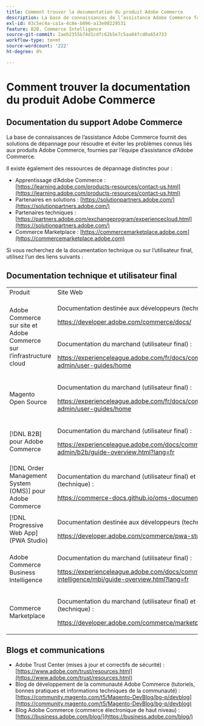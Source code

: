 ```yaml
---
title: Comment trouver la documentation du produit Adobe Commerce
description: La base de connaissances de l’assistance Adobe Commerce fournit des solutions de dépannage pour résoudre et éviter les problèmes connus liés aux produits Adobe Commerce, fournies par l’équipe d’assistance d’Adobe Commerce.
exl-id: 03c5ec4a-ca1a-4c8e-b896-a13e08229531
feature: B2B, Commerce Intelligence
source-git-commit: 2aeb2355b74d1cdfc62b5e7c5aa04fcd0a654733
workflow-type: tm+mt
source-wordcount: '222'
ht-degree: 0%

---
```


# Comment trouver la documentation du produit Adobe Commerce

## Documentation du support Adobe Commerce

La base de connaissances de l’assistance Adobe Commerce fournit des solutions de dépannage pour résoudre et éviter les problèmes connus liés aux produits Adobe Commerce, fournies par l’équipe d’assistance d’Adobe Commerce.

Il existe également des ressources de dépannage distinctes pour :

* Apprentissage d’Adobe Commerce : [https://learning.adobe.com/products-resources/contact-us.html](https://learning.adobe.com/products-resources/contact-us.html)
* Partenaires en solutions : [https://solutionpartners.adobe.com/](https://solutionpartners.adobe.com/)
* Partenaires techniques : [https://partners.adobe.com/exchangeprogram/experiencecloud.html](https://solutionpartners.adobe.com/)
* Commerce Marketplace : [https://commercemarketplace.adobe.com](https://commercemarketplace.adobe.com)

Si vous recherchez de la documentation technique ou sur l’utilisateur final, utilisez l’un des liens suivants :

## Documentation technique et utilisateur final

<table>
<tbody>
<tr>
<td>Produit</td>
<td>Site Web</td>
</tr>
<tr>
<td rowspan="2">Adobe Commerce sur site et
Adobe Commerce sur l’infrastructure cloud</td>
<td>
<p>Documentation destinée aux développeurs (technique) :</p>
<p><a href="https://developer.adobe.com/commerce/docs/">https://developer.adobe.com/commerce/docs/</a></p>
</td>
</tr>
<tr>
<td>
<p>Documentation du marchand (utilisateur final) :</p>
<p><a href="https://experienceleague.adobe.com/fr/docs/commerce-admin/user-guides/home">https://experienceleague.adobe.com/fr/docs/commerce-admin/user-guides/home</a></p>
</td>
</tr>
<tr>
<td>
<p>Magento Open Source</p>
<p> </p>
</td>
<td>
<p>Documentation du marchand (utilisateur final) :</p>
<p><a href="https://experienceleague.adobe.com/fr/docs/commerce-admin/user-guides/home">https://experienceleague.adobe.com/fr/docs/commerce-admin/user-guides/home</a></p>
</td>
</tr>
<tr>
<td>
<p>[!DNL B2B] pour Adobe Commerce</p>
<p> </p>
</td>
<td>
<p>Documentation du marchand (utilisateur final) :</p>
<p><a href="https://experienceleague.adobe.com/docs/commerce-admin/b2b/guide-overview.html?lang=fr">https://experienceleague.adobe.com/docs/commerce-admin/b2b/guide-overview.html?lang=fr</a></p>
</td>
</tr>
<tr>
<td>[!DNL Order Management System (OMS)] pour Adobe Commerce</td>
<td>
<p>Documentation du marchand (utilisateur final) et du développeur (technique) :</p>
<p><a href="https://commerce-docs.github.io/oms-documentation-archive/">https://commerce-docs.github.io/oms-documentation-archive/</a></p>
</td>
</tr>
<tr>
<td>[!DNL Progressive Web App] (PWA Studio)</td>
<td>
<p>Documentation destinée aux développeurs (technique) :</p>
<p><a href="https://developer.adobe.com/commerce/pwa-studio/">https://developer.adobe.com/commerce/pwa-studio/</a></p>
</td>
</tr>
<tr>
<td>Adobe Commerce Business Intelligence</td>
<td>
<p>Documentation du marchand (utilisateur final) :</p>
<p><a href="https://experienceleague.adobe.com/docs/commerce-business-intelligence/mbi/guide-overview.html?lang=fr">https://experienceleague.adobe.com/docs/commerce-business-intelligence/mbi/guide-overview.html?lang=fr</a></p>
</td>
</tr>
<tr>
<td>Commerce Marketplace</td>
<td>
<p>Documentation du marchand (utilisateur final) et du développeur (technique) :</p>
<p><a href="https://developer.adobe.com/commerce/marketplace/guides/sellers/">https://developer.adobe.com/commerce/marketplace/guides/sellers/</a></p>
</td>
</tr>
</tbody>
</table>


## Blogs et communications

* Adobe Trust Center (mises à jour et correctifs de sécurité) : [https://www.adobe.com/trust/resources.html](https://www.adobe.com/trust/resources.html)
* Blog de développement de la communauté Adobe Commerce (tutoriels, bonnes pratiques et informations techniques de la communauté) : [https://community.magento.com/t5/Magento-DevBlog/bg-p/devblog](https://community.magento.com/t5/Magento-DevBlog/bg-p/devblog)
* Blog Adobe Commerce (commerce électronique de haut niveau) :[https://business.adobe.com/blog/](https://business.adobe.com/blog/)
